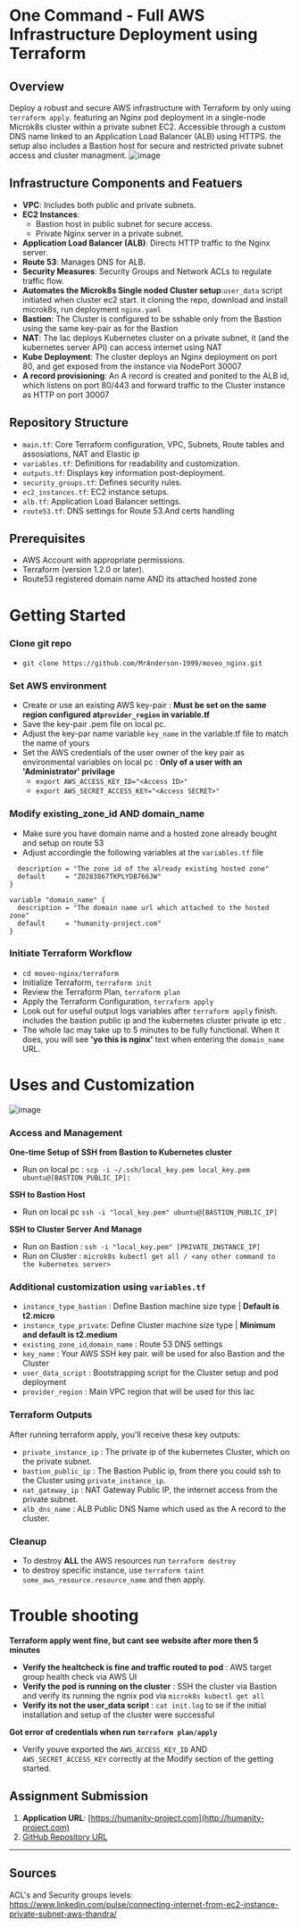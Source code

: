 # One Command - Full AWS Infrastructure Deployment using Terraform

## Overview
Deploy a robust and secure AWS infrastructure with Terraform by only using ```terraform apply```. featuring an Nginx pod deployment in a single-node Microk8s cluster within a private subnet EC2. Accessible through a custom DNS name linked to an Application Load Balancer (ALB) using HTTPS. the setup also includes a Bastion host for secure and restricted private subnet access and cluster managment. 
![image](https://github.com/MrAnderson-1999/moveo_nginx/assets/87763298/a54aa754-c805-478e-9345-b293d887e619)





## Infrastructure Components and Featuers
- **VPC**: Includes both public and private subnets.
- **EC2 Instances**: 
   - Bastion host in public subnet for secure access.
   - Private Nginx server in a private subnet.
- **Application Load Balancer (ALB)**: Directs HTTP traffic to the Nginx server.
- **Route 53**: Manages DNS for ALB.
- **Security Measures**: Security Groups and Network ACLs to regulate traffic flow.
- **Automates the Microk8s Single noded Cluster setup**:```user_data``` script initiated when cluster ec2 start. it cloning the repo, download and install microk8s, run deployment  ```nginx.yaml``` 
- **Bastion**: The Cluster is configured to be sshable only from the Bastion using the same key-pair as for the Bastion
- **NAT**: The Iac deploys Kubernetes cluster on a private subnet, it (and the kubernetes server API) can access internet using NAT
- **Kube Deployment**: The cluster deploys an Nginx deployment on port 80, and get exposed from the instance via NodePort 30007
- **A record provisioning**: An A record is created and ponited to the ALB id, which listens on port 80/443 and forward traffic to the Cluster instance as HTTP on port 30007


## Repository Structure
- ```main.tf```: Core Terraform configuration, VPC, Subnets, Route tables and assosiations, NAT and Elastic ip
- ```variables.tf```: Definitions for readability  and customization.
- ```outputs.tf```: Displays key information post-deployment.
- ```security_groups.tf```: Defines security rules.
- ```ec2_instances.tf```: EC2 instance setups.
- ```alb.tf```: Application Load Balancer settings.
- ```route53.tf```: DNS settings for Route 53.And certs handling


## Prerequisites
- AWS Account with appropriate permissions.
- Terraform (version 1.2.0 or later).
- Route53 registered domain name AND its attached hosted zone


# Getting Started
### Clone git repo
- ```git clone https://github.com/MrAnderson-1999/moveo_nginx.git```

### Set AWS environment
- Create or use an existing AWS key-pair : **Must be set on the same region configured at```provider_region``` in variable.tf**
- Save the key-pair .pem file on local pc.
- Adjust the key-par name variable ```key_name``` in the variable.tf file to match the name of yours
- Set the AWS credentials of the user owner of the key pair as environmental variables on local pc : **Only of a user with an 'Administrator' privilage**
   - ```export AWS_ACCESS_KEY_ID="<Access ID>"```
   - ```export AWS_SECRET_ACCESS_KEY="<Access SECRET>"```
  
### Modify existing_zone_id AND domain_name
- Make sure you have domain name and a hosted zone already bought and setup on route 53
- Adjust accordingle the following variables at the ```variables.tf``` file
```variable "existing_zone_id" {
  description = "The zone id of the already existing hosted zone"
  default     = "Z0283867TKPLYDB766JW"
}

variable "domain_name" {
  description = "The domain name url which attached to the hosted zone"
  default     = "humanity-project.com"
}
```

### Initiate Terraform Workflow
- ```cd moveo-nginx/terraform```
- Initialize Terraform, ```terraform init```
- Review the Terraform Plan, ```terraform plan```
- Apply the Terraform Configuration, ```terraform apply```
- Look out for useful output logs variables after ```terraform apply``` finish. includes the bastion public ip and the kubernetes cluster private ip etc .
- The whole Iac may take up to 5 minutes to be fully functional. When it does, you will see **'yo this is nginx'** text when entering the ```domain_name``` URL.

# Uses and Customization
![image](https://github.com/MrAnderson-1999/moveo_nginx/assets/87763298/acb3fe89-e8ba-49f0-9917-86bf433b4b06)


### Access and Management

**One-time Setup of SSH from Bastion to Kubernetes cluster**
- Run on local pc : ```scp -i ~/.ssh/local_key.pem local_key.pem ubuntu@[BASTION_PUBLIC_IP]:```

**SSH to Bastion Host**
- Run on local pc ```ssh -i "local_key.pem" ubuntu@[BASTION_PUBLIC_IP]```

**SSH to Cluster Server And Manage**
- Run on Bastion : ```ssh -i "local_key.pem" [PRIVATE_INSTANCE_IP]```
- Run on Cluster : ```microk8s kubectl get all / <any other command to the kubernetes server>```

### Additional customization using ```variables.tf```
- ```instance_type_bastion``` : Define Bastion machine size type | **Default is t2.micro**
- ```instance_type_private```: Define Cluster machine size type | **Minimum and default is t2.medium**  
- ```existing_zone_id```,```domain_name``` : Route 53 DNS settings
- ```key_name``` : Your AWS SSH key pair. will be used for also Bastion and the Cluster
- ```user_data_script``` : Bootstrapping script for the Cluster setup and pod deployment
-  ```provider_region``` : Main VPC region that will be used for this Iac


### Terraform Outputs
After running terraform apply, you'll receive these key outputs:

- ```private_instance_ip``` : The private ip of the kubernetes Cluster, which on the private subnet.
- ```bastion_public_ip``` : The Bastion Public ip, from there you could ssh to the Cluster using ```private_instance_ip```.
- ```nat_gateway_ip``` : NAT Gateway Public IP, the internet access from the private subnet.
- ```alb_dns_name``` : ALB Public DNS Name which used as the A record to the cluster.

### Cleanup
- To destroy **ALL** the AWS resources run ```terraform destroy```
- to destroy specific instance, use ```terraform taint some_aws_resource.resource_name``` and then apply.

# Trouble shooting
**Terraform apply went fine, but cant see website after more then 5 minutes**
- **Verify the healtcheck is fine and traffic routed to pod** : AWS target group health check via AWS UI
- **Verify the pod is running on the cluster** : SSH the cluster via Bastion and verify its running the ngnix pod via ```microk8s kubectl get all```
- **Verify its not the user_data script** : ```cat init.log``` to se if the initial installation and setup of the cluster were successful

**Got error of credentials when run ```terraform plan/apply```**
- Verify youve exported the ```AWS_ACCESS_KEY_ID``` AND ```AWS_SECRET_ACCESS_KEY``` correctly at the Modify section of the getting started. 



## Assignment Submission
1. **Application URL**: [https://humanity-project.com](http://humanity-project.com)
2. [GitHub Repository URL](https://github.com/MrAnderson-1999/moveo_nginx)
---

## Sources
ACL's and Security groups levels: https://www.linkedin.com/pulse/connecting-internet-from-ec2-instance-private-subnet-aws-thandra/
